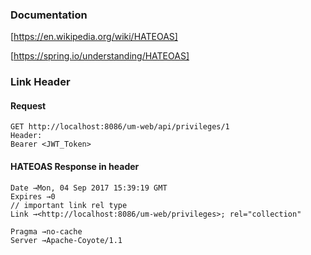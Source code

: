 ### Documentation

[https://en.wikipedia.org/wiki/HATEOAS]

[https://spring.io/understanding/HATEOAS]

### Link Header 

#### Request

``` 
GET http://localhost:8086/um-web/api/privileges/1
Header:
Bearer <JWT_Token>
```

#### HATEOAS Response in header

``` 
Date →Mon, 04 Sep 2017 15:39:19 GMT
Expires →0
// important link rel type
Link →<http://localhost:8086/um-web/privileges>; rel="collection"

Pragma →no-cache
Server →Apache-Coyote/1.1
```
